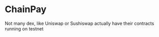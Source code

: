 # ChainPay

Not many dex, like Uniswap or Sushiswap actually have their contracts running on testnet
